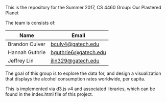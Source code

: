 This is the repository for the Summer 2017, CS 4460 Group: Our Plastered Planet

The team is consists of:

|Name   | Email  |
|---|---|
|Brandon Culver|bculv4@gatech.edu|
|Hannah Guthrie|hguthrie6@gatech.edu|
|Jeffrey Lin|jlin329@gatech.edu|


The goal of this group is to explore the data for, and design a visualization that displays the alcohol consumption rates worldwide, per capita.

This is implemented via d3.js v4 and associated libraries, which can be found in the index.html file of this project.

